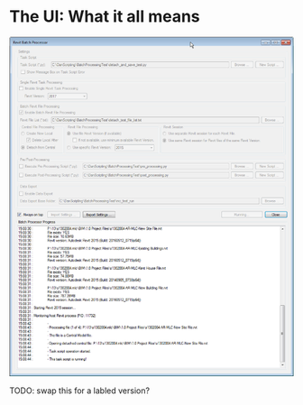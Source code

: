 # The UI: What it all means

![alt text](BatchRvt_Screenshot.png)

TODO: swap this for a labled version?
